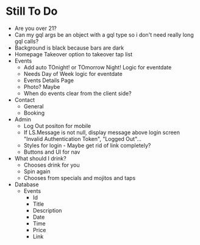 # Still To Do
- Are you over 21?
- Can my gql args be an object with a gql type so i don't need really long gql calls?
- Background is black because bars are dark
- Homepage Takeover option to takeover tap list
- Events
    - Add auto TOnight! or TOmorrow Night! Logic for eventdate
    - Needs Day of Week logic for eventdate
    - Events Details Page
    - Photo? Maybe
    - When do events clear from the client side?
- Contact
    - General
    - Booking
- Admin
    - Log Out positon for mobile
    - If LS.Message is not null, display message above login screen "Invalid Authentication Token", "Logged Out"...
    - Styles for login - Maybe get rid of link completely?
    - Buttons and UI for nav
- What should I drink?
    - Chooses drink for you
    - Spin again
    - Chooses from specials and mojitos and taps
- Database
    - Events
        - Id
        - Title
        - Description
        - Date
        - Time
        - Price
        - Link